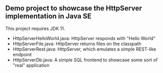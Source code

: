 Demo project to showcase the HttpServer implementation in Java SE
-----------------------------------------------------------------

This project requires JDK 11.

* HttpServerHelloWorld.java: HttpServer responds with "Hello World"
* HttpServerFile.java: HttpServer returns files on the classpath
* HttpServerRest.java: HttpServer, which emulates a simple REST-like endpoint
* HttpServerDb.java:   A simple SQL frontend to showcase some sort of "real" application
